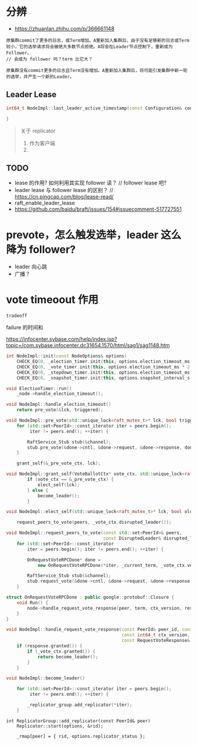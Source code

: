 

分辨
===

* https://zhuanlan.zhihu.com/p/366661148

```
原集群commit了更多的日志，或Term增加。A重新加入集群后，由于没有足够新的日志或Term较小，它的选举请求将会被绝大多数节点拒绝。A将会在Leader节点控制下，重新成为Follower。
// 会成为 follower 吗？term 比它大？

原集群没有commit更多的日志且Term没有增加。A重新加入集群后，将可能引发集群中新一轮的选举，并产生一个新的Leader。
```

## Leader Lease

```cpp
int64_t NodeImpl::last_leader_active_timestamp(const Configuration& conf) {

}
```

> 关于 replicator
> 1. 作为客户端
> 2.


TODO
---
* lease 的作用? 如何利用其实现 follower 读？ // follower lease 吧?
* leader lease 与 follower lease 的区别？
// https://cn.pingcap.com/blog/lease-read/
* raft_enable_leader_lease
* https://github.com/baidu/braft/issues/154#issuecomment-517727551


# prevote，怎么触发选举，leader 这么降为 follower?
* leader 向心跳
* 广播？

# vote timeoout 作用

`tradeoff`

failure 的时间和

https://infocenter.sybase.com/help/index.jsp?topic=/com.sybase.infocenter.dc31654.1570/html/sag1/sag1148.htm



```cpp
int NodeImpl::init(const NodeOptions& options)
    CHECK_EQ(0, _election_timer.init(this, options.election_timeout_ms * 2));
    CHECK_EQ(0, _vote_timer.init(this, options.election_timeout_ms * 2 + options.max_clock_drift_ms));
    CHECK_EQ(0, _stepdown_timer.init(this, options.election_timeout_ms));
    CHECK_EQ(0, _snapshot_timer.init(this, options.snapshot_interval_s * 1000));
```

```cpp
void ElectionTimer::run()
    _node->handle_election_timeout();
```

```cpp
void NodeImpl::handle_election_timeout()
    return pre_vote(&lck, triggered);
```

```cpp
void NodeImpl::pre_vote(std::unique_lock<raft_mutex_t>* lck, bool triggered)
    for (std::set<PeerId>::const_iterator iter = peers.begin();
         iter != peers.end(); ++iter) {

        RaftService_Stub stub(&channel);
        stub.pre_vote(&done->cntl, &done->request, &done->response, done);
    }

    grant_self(&_pre_vote_ctx, lck);
```

```cpp
void NodeImpl::grant_self(VoteBallotCtx* vote_ctx, std::unique_lock<raft_mutex_t>* lck)
        if (vote_ctx == &_pre_vote_ctx) {
            elect_self(lck);
        } else {
            become_leader();
        }
```


```cpp
void NodeImpl::elect_self(std::unique_lock<raft_mutex_t>* lck, bool old_leader_stepped_down)

    request_peers_to_vote(peers, _vote_ctx.disrupted_leader());

```

```cpp
void NodeImpl::request_peers_to_vote(const std::set<PeerId>& peers,
                                     const DisruptedLeader& disrupted_leader)
    for (std::set<PeerId>::const_iterator
        iter = peers.begin(); iter != peers.end(); ++iter) {

        OnRequestVoteRPCDone* done =
            new OnRequestVoteRPCDone(*iter, _current_term, _vote_ctx.version(), this);

        RaftService_Stub stub(&channel);
        stub.request_vote(&done->cntl, &done->request, &done->response, done);
    }
```

```cpp
struct OnRequestVoteRPCDone : public google::protobuf::Closure {
    void Run() {
        node->handle_request_vote_response(peer, term, ctx_version, response);
    }
}
```

```cpp
void NodeImpl::handle_request_vote_response(const PeerId& peer_id, const int64_t term,
                                            const int64_t ctx_version,
                                            const RequestVoteResponse& response)
    if (response.granted()) {
        if (_vote_ctx.granted()) {
            return become_leader();
        }
    }
```


```cpp
void NodeImpl::become_leader()

    for (std::set<PeerId>::const_iterator iter = peers.begin();
         iter != peers.end(); ++iter) {

        _replicator_group.add_replicator(*iter);
    }
```

```
int ReplicatorGroup::add_replicator(const PeerId& peer)
    Replicator::start(options, &rid);

    _rmap[peer] = { rid, options.replicator_status };
```

